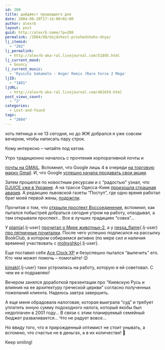 ```yaml
---
id: 208
title: дайджест прошедшего дня
date: 2004-08-20T17:14:00+02:00
author: alexrb
layout: post
guid: http://alexrb.name/?p=208
permalink: /2004/08/dajdzhest-proshedsheho-dnya/
lj_itemid:
  - "202"
lj_permalink:
  - http://alexrb-aka-ral.livejournal.com/51895.html
lj_current_mood:
  - bouncy
lj_current_music:
  - 'Ryuichi Sakamoto - Anger Remix (Rare Force 2 Mega'
ljID:
  - "1881"
ljURL:
  - http://alexrb-aka-ral.livejournal.com/481659.html
post_views_count:
  - "2"
categories:
  - Lost-and-found
tags:
  - "2004"
---
```

хоть пятница и не 13 сегодня, но до ЖЖ добрался я уже совсем вечером, чтобы написать пару строк.

Кому интересно &#8211; читайте под катом.

<!--more-->Утро традиционно началось с прочтения корпоративной почты и 

[почты на GMAIL](http://gmail.google.com/). Вспомнил, что Google лишь 4 в очереди [на торговую марку Gmail](http://www.computerra.ru/2004/8/17/49263/). И, что Google [успешно начала продавать свои акции](http://www.computerra.ru/2004/8/20/49364/).

Затем прошелся по новостным ресурсам и с &#8220;радостью&#8221; узнал, что [DJUICE уже в Украине](http://www.korrespondent.net/main/100564/). А на трассе Одесса-Киев [произошла страшная авария](http://www.korrespondent.net/main/100466/). А редакцию львовской газеты &#8220;Поступ&#8221;, где одно время работал брат моей первой жены, [подожгли](http://www.korrespondent.net/main/100550).

Прочитав о том, что [открыли проспект Воссоединения](http://www.korrespondent.net/main/100536), вспомнил, как пытался побыстрей добраться сегодня утром на работу, опаздывал, а там открывали проспект&#8230; Все в лучших традициях &#8220;совка&#8221;&#8230;

У [plamja](http://plamja.livejournal.com/){.lj-user} [прочитал о Мире животных-2](http://www.livejournal.com/users/plamja/90412.html), а у [nessa_flame](http://nessa_flame.livejournal.com/){.lj-user} [про пятничные почиталки](http://www.livejournal.com/users/nessa_flame/152540.html). После чего успешно подписался на рассылку BookClub, в котором собираемся активно (по мере сил и наличия времени) участвовать с [molnyshko](http://molnyshko.livejournal.com/){.lj-user}.

Еще поставил себе [Ace Clock XP](http://aceclock.com/) и безуспешно пытался &#8220;вылечить&#8221; его. Кто чем может помочь &#8211; помогайте! 😉

[kimaki](http://kimaki.livejournal.com/){.lj-user} таки устроилась на работу, которую я ей советовал. С чем ее и подравляю! 

Вечером занялся доработкой презентации про &#8220;Киевскую Русь и влияния на ее архитектуру греческой церкви&#8221; согласно полученных пожеланий клиента. Надеюсь завтра завершить.

А еще меня обрадовала налоговая, которая выиграла &#8220;суд&#8221; и требует уплатить энную сумму подоходного налога, который якобы был недоплачен в 2001 году&#8230; В связи с этим планируемый семейный бюджет разваливается&#8230; Что не радует вовсе&#8230; 

Но ввиду того, что я прирожденный оптимист не стоит унывать, а вспомню, что счастье не в деньгах, а в их количестве! 🙂

Keep smiling!